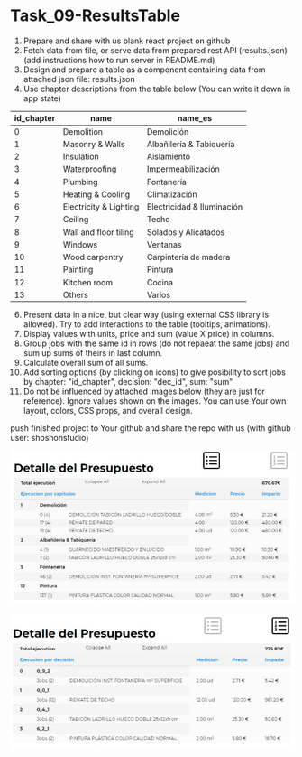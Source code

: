 # Task_09-ResultsTable

1. Prepare and share with us blank react project on github
2. Fetch data from file, or serve data from prepared rest API (results.json) (add instructions how to run server in README.md)
3. Design and prepare a table as a component containing data from attached json file: results.json
4. Use chapter descriptions from the table below (You can write it down in app state)

| id_chapter | name |	name_es |
| --- | --- | --- |
| 0	| Demolition |	Demolición |
| 1	| Masonry & Walls |	Albañilería & Tabiquería |
| 2	| Insulation |	Aislamiento |
| 3	| Waterproofing |	Impermeabilización |
| 4	| Plumbing |	Fontanería |
| 5	| Heating & Cooling |	Climatización |
| 6	| Electricity & Lighting |	Electricidad & Iluminación |
| 7	| Ceiling |	Techo |
| 8	| Wall and floor tiling |	Solados y Alicatados |
| 9	| Windows |	Ventanas |
| 10	| Wood carpentry |	Carpintería de madera |
| 11	| Painting |	Pintura |
| 12	| Kitchen room |	Cocina |
| 13	| Others |	Varios |

6. Present data in a nice, but clear way (using external CSS library is allowed). Try to add interactions to the table (tooltips, animations).
7. Display values with units, price and sum (value X price) in columns.
8. Group jobs with the same id in rows (do not repaeat the same jobs) and sum up sums of theirs in last column.
9. Calculate overall sum of all sums.
10. Add sorting options (by clicking on icons) to give posibility to sort jobs by chapter: "id_chapter", decision: "dec_id", sum: "sum"
11. Do not be influenced by attached images below (they are just for reference). Ignore values shown on the images. You can use Your own layout, colors, CSS props, and overall design.

push finished project to Your github and share the repo with us (with github user: shoshonstudio)

![Table_01](Table_01.JPG)

![Table_02](Table_02.JPG)
